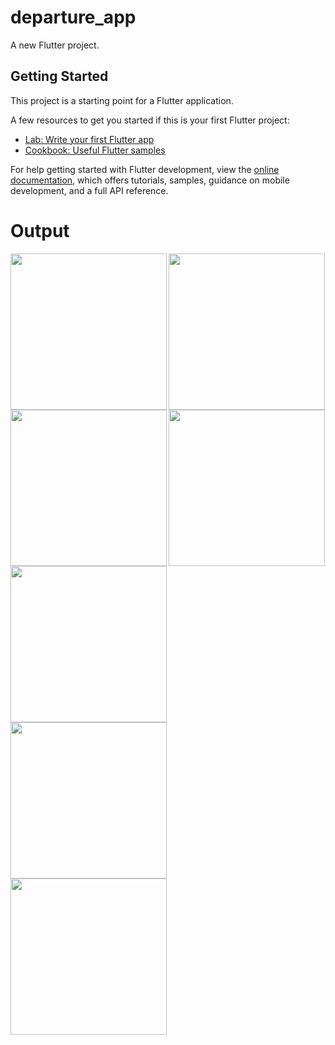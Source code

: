 # departure_app

A new Flutter project.

## Getting Started

This project is a starting point for a Flutter application.

A few resources to get you started if this is your first Flutter project:

- [Lab: Write your first Flutter app](https://docs.flutter.dev/get-started/codelab)
- [Cookbook: Useful Flutter samples](https://docs.flutter.dev/cookbook)

For help getting started with Flutter development, view the
[online documentation](https://docs.flutter.dev/), which offers tutorials,
samples, guidance on mobile development, and a full API reference.
# Output

<img align="left" src="https://github.com/TushalKaklottar/departure_app/assets/113959965/61d07914-4418-466a-a13a-f61a4bff517b" width="250px">
<img align="left" src="https://github.com/TushalKaklottar/departure_app/assets/113959965/90099b34-d08b-45b2-9ecf-8857129c66b7" width="250px">
<img src="https://github.com/TushalKaklottar/departure_app/assets/113959965/55d989d8-ab64-411f-a633-7ebc203351e3" width="250px">

<img align="left" src="https://github.com/TushalKaklottar/departure_app/assets/113959965/cf1d644b-f84a-4939-87cb-a70672ac8a07" width="250px">
<img align="left" src="https://github.com/TushalKaklottar/departure_app/assets/113959965/aaa477e3-5e1c-4255-a588-abae827b114c" width="250px">
<img src="https://github.com/TushalKaklottar/departure_app/assets/113959965/79bbc76b-7631-437c-99c0-5efb28752fb7" width="250px">

<img align="left" src="https://github.com/TushalKaklottar/departure_app/assets/113959965/6a598d5d-cbb5-43bd-92c9-05bc3f25b0ff" width="250px">
